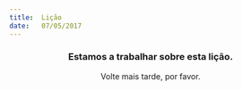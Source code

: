 ```yaml
---
title:  Lição
date:   07/05/2017
---
```


### <center>Estamos a trabalhar sobre esta lição.</center>
<center>Volte mais tarde, por favor.</center>